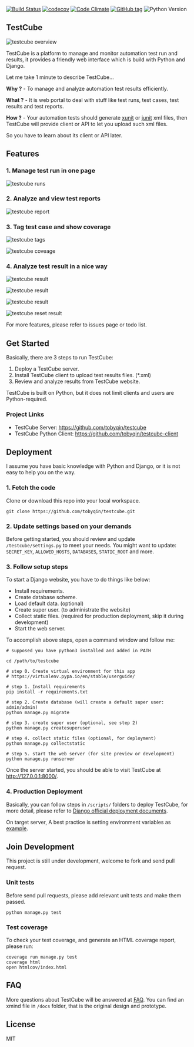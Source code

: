 [![Build Status](https://img.shields.io/travis/tobyqin/testcube.svg)](https://travis-ci.org/tobyqin/testcube) 
[![codecov](https://codecov.io/gh/tobyqin/testcube/branch/master/graph/badge.svg)](https://codecov.io/gh/tobyqin/testcube)
[![Code Climate](https://img.shields.io/codeclimate/github/tobyqin/testcube.svg)](https://codeclimate.com/github/tobyqin/testcube)
[![GitHub tag](https://img.shields.io/github/tag/tobyqin/testcube.svg)](https://github.com/tobyqin/testcube/releases) 
![Python Version](https://img.shields.io/badge/python-3.5-green.svg)

## TestCube

![testcube overview](docs/images/testcube-life-cycle.png)

TestCube is a platform to manage and monitor automation test run and results, it provides a friendly web interface which is build with Python and Django.

Let me take 1 minute to describe TestCube...

**Why ?** - To manage and analyze automation test results efficiently.

**What ?** - It is web portal to deal with stuff like test runs, test cases, test results and test reports.

**How ?** - Your automation tests should generate [xunit](http://reflex.gforge.inria.fr/xunit.html#xunitReport) or 
[junit](http://llg.cubic.org/docs/junit/) xml files, then TestCube will provide client or API to let you upload such xml files.

So you have to learn about its client or API later.


## Features

### 1. Manage test run in one page

![testcube runs](docs/images/testcube-view-runs.png)


### 2. Analyze and view test reports

![testcube report](docs/images/testcube-view-run-detail.png)

### 3. Tag test case and show coverage

![testcube tags](docs/images/testcube-view-testcase-detail.png)

![testcube coveage](docs/images/testcube-view-run-coverage.png)

### 4. Analyze test result in a nice way

![testcube result](docs/images/testcube-view-result-detail.png)

![testcube result](docs/images/testcube-view-result-log.png)

![testcube result](docs/images/testcube-view-result-reason.png)

![testcube reset result](docs/images/testcube-view-result-reset.png)

For more features, please refer to issues page or todo list.
 
## Get Started

Basically, there are 3 steps to run TestCube:

1. Deploy a TestCube server.
2. Install TestCube client to upload test results files. (*.xml)
3. Review and analyze results from TestCube website.

TestCube is built on Python, but it does not limit clients and users are Python-required.

### Project Links

- TestCube Server: https://github.com/tobyqin/testcube
- TestCube Python Client: https://github.com/tobyqin/testcube-client

## Deployment

I assume you have basic knowledge with Python and Django, or it is not easy to help you on the way.

### 1. Fetch the code
Clone or download this repo into your local workspace.
```
git clone https://github.com/tobyqin/testcube.git
```

### 2. Update settings based on your demands
Before getting started, you should review and update `/testcube/settings.py` to meet your needs. 
You might want to update: `SECRET_KEY`, `ALLOWED_HOSTS`, `DATABASES`, `STATIC_ROOT` and more.

### 3. Follow setup steps

To start a Django website, you have to do things like below:

- Install requirements.
- Create database scheme.
- Load default data. (optional)
- Create super user. (to administrate the website)
- Collect static files. (required for production deployment, skip it during development)
- Start the web server.

To accomplish above steps, open a command window and follow me:

```shell
# supposed you have python3 installed and added in PATH

cd /path/to/testcube

# step 0. Create virtual environment for this app
# https://virtualenv.pypa.io/en/stable/userguide/

# step 1. Install requirements
pip install -r requirements.txt

# step 2. Create database (will create a default super user: admin/admin)
python manage.py migrate

# step 3. create super user (optional, see step 2)
python manage.py createsuperuser

# step 4. collect static files (optional, for deployment)
python manage.py collectstatic

# step 5. start the web server (for site preview or development)
python manage.py runserver
```

Once the server started, you should be able to visit TestCube at http://127.0.0.1:8000/. 

### 4. Production Deployment

Basically, you can follow steps in `/scripts/` folders to deploy TestCube, for more detail, 
please refer to [Django official deployment documents](https://docs.djangoproject.com/en/1.11/howto/deployment/).

On target server, A best practice is setting environment variables as [example](/env.example).

## Join Development

This project is still under development, welcome to fork and send pull request.

### Unit tests

Before send pull requests, please add relevant unit tests and make them passed.

```
python manage.py test
```

### Test coverage

To check your test coverage, and generate an HTML coverage report, please run:
```
coverage run manage.py test
coverage html
open htmlcov/index.html
```

## FAQ

More questions about TestCube will be answered at  [FAQ](/testcube/static/docs/faq.md). 
You can find an xmind file in `/docs` folder, that is the original design and prototype.

## License

MIT
